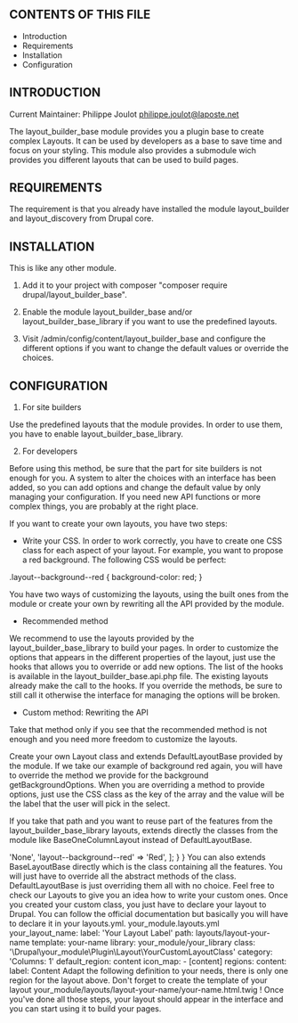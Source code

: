 CONTENTS OF THIS FILE
---------------------

 * Introduction
 * Requirements
 * Installation
 * Configuration

INTRODUCTION
------------

Current Maintainer: Philippe Joulot <philippe.joulot@laposte.net>

The layout_builder_base module provides you a plugin base to create complex
Layouts. It can be used by developers as a base to save time and focus on your
styling. This module also provides a submodule wich provides you different
layouts that can be used to build pages.

REQUIREMENTS
------------

The requirement is that you already have installed the module layout_builder
and layout_discovery from Drupal core.

INSTALLATION
------------

This is like any other module.

1. Add it to your project with composer
"composer require drupal/layout_builder_base".

2. Enable the module layout_builder_base and/or layout_builder_base_library if
you want to use the predefined layouts.

3. Visit /admin/config/content/layout_builder_base and configure the different
options if you want to change the default values or override the choices.

CONFIGURATION
-------------

1. For site builders

Use the predefined layouts that the module provides. In order to use them,
you have to enable layout_builder_base_library.

2. For developers

Before using this method, be sure that the part for site builders is not enough
for you. A system to alter the choices with an interface has been added, so you
can add options and change the default value by only managing your
configuration. If you need new API functions or more complex things, you are
probably at the right place.

If you want to create your own layouts, you have two steps:

- Write your CSS. In order to work correctly, you have to create one CSS class
for each aspect of your layout. For example, you want to propose a red
background. The following CSS would be perfect:

.layout--background--red {
  background-color: red;
}

You have two ways of customizing the layouts, using the built ones from the
module or create your own by rewriting all the API provided by the module.

- Recommended method

We recommend to use the layouts provided by the layout_builder_base_library
to build your pages. In order to customize the options that appears in the
different properties of the layout, just use the hooks that allows you to
override or add new options. The list of the hooks is available in the
layout_builder_base.api.php file. The existing layouts already make the call
to the hooks. If you override the methods, be sure to still call it otherwise
the interface for managing the options will be broken.

- Custom method: Rewriting the API

Take that method only if you see that the recommended method is not enough and
you need more freedom to customize the layouts.

Create your own Layout class and extends DefaultLayoutBase provided by the
module. If we take our example of background red again, you will have to
override the method we provide for the background getBackgroundOptions. When
you are overriding a method to provide options, just use the CSS class as the
key of the array and the value will be the label that the user will pick in the
select.

If you take that path and you want to reuse part of the features from the
layout_builder_base_library layouts, extends directly the classes from the
module like BaseOneColumnLayout instead of DefaultLayoutBase.

<?php

namespace Drupal\your_module\Plugin\Layout;

use Drupal\layout_builder_base\Plugin\Layout\DefaultLayoutBase;

/**
 * Configurable layout plugin class.
 *
 * @internal
 *   Plugin classes are internal.
 */
class BaseOneColumnLayout extends DefaultLayoutBase {

  /**
   * {@inheritdoc}
   */
  protected function getBackgroundOptions() {
    return [
      'layout--background--none' => 'None',
      'layout--background--red' => 'Red',
    ];
  }

}

You can also extends BaseLayoutBase directly which is the class containing all
the features. You will just have to override all the abstract methods of the
class. DefaultLayoutBase is just overriding them all with no choice.
Feel free to check our Layouts to give you an idea how to write your custom
ones.

Once you created your custom class, you just have to declare your layout to
Drupal. You can follow the official documentation but basically you will have
to declare it in your layouts.yml.


your_module.layouts.yml

your_layout_name:
  label: 'Your Layout Label'
  path: layouts/layout-your-name
  template: your-name
  library: your_module/your_library
  class: '\Drupal\your_module\Plugin\Layout\YourCustomLayoutClass'
  category: 'Columns: 1'
  default_region: content
  icon_map:
    - [content]
  regions:
    content:
      label: Content

Adapt the following definition to your needs, there is only one region for the
layout above. Don't forget to create the template of your layout
your_module/layouts/layout-your-name/your-name.html.twig !
Once you've done all those steps, your layout should appear in the interface
and you can start using it to build your pages.
